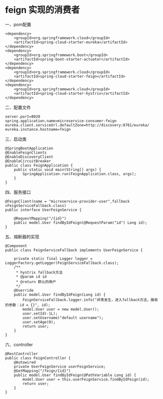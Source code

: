 # feign 实现的消费者

一、pom配置

    <dependency>
        <groupId>org.springframework.cloud</groupId>
        <artifactId>spring-cloud-starter-eureka</artifactId>
    </dependency>
    <dependency>
        <groupId>org.springframework.boot</groupId>
        <artifactId>spring-boot-starter-actuator</artifactId>
    </dependency>
    <dependency>
        <groupId>org.springframework.cloud</groupId>
        <artifactId>spring-cloud-starter-feign</artifactId>
    </dependency>
    <dependency>
        <groupId>org.springframework.cloud</groupId>
        <artifactId>spring-cloud-starter-hystrix</artifactId>
    </dependency>
    
二、配置文件

    server.port=8020
    spring.application.name=microservice-consumer-feign
    eureka.client.serviceUrl.defaultZone=http://discovery:8761/eureka/
    eureka.instance.hostname=feign

三、启动类

    @SpringBootApplication
    @EnableFeignClients
    @EnableDiscoveryClient
    @EnableCircuitBreaker
    public class FeignApplication {
        public static void main(String[] args) {
            SpringApplication.run(FeignApplication.class, args);
        }
    }
    
四、服务接口

    @FeignClient(name = "microservice-provider-user",fallback =FeignServiceFallback.class)
    public interface UserFeignService {
    
        @RequestMapping("/{id}")
        public model.User findByIdFeign(@RequestParam("id") Long id);
    }

五、熔断器的实现

    @Component
    public class FeignServiceFallback implements UserFeignService {
    
        private static final Logger logger = LoggerFactory.getLogger(FeignServiceFallback.class);
        /**
         * hystrix fallback⽅法
         * @param id id
         * @return 默认的⽤户
         */
        @Override
        public model.User findByIdFeign(Long id) {
            FeignServiceFallback.logger.info("异常发⽣，进⼊fallback⽅法，接收的参数：id = {}", id);
            model.User user = new model.User();
            user.setId(-1L);
            user.setUsername("default username");
            user.setAge(0);
            return user;
        }
    }
    
六、controller

    @RestController
    public class FeignController {
        @Autowired
        private UserFeignService userFeignService;
        @GetMapping("/feign/{id}")
        public model.User findByIdFeign(@PathVariable Long id) {
            model.User user = this.userFeignService.findByIdFeign(id);
            return user;
        }
    }

    